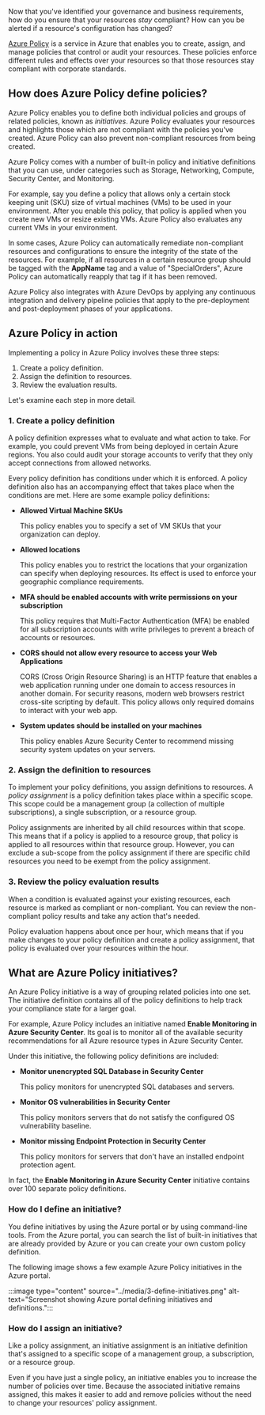 Now that you've identified your governance and business requirements, how do you ensure that your resources _stay_ compliant? How can you be alerted if a resource's configuration has changed? 

[Azure Policy](https://azure.microsoft.com/services/azure-policy?azure-portal=true) is a service in Azure that enables you to create, assign, and manage policies that control or audit your resources. These policies enforce different rules and effects over your resources so that those resources stay compliant with corporate standards.

## How does Azure Policy define policies?

Azure Policy enables you to define both individual policies and groups of related policies, known as _initiatives_. Azure Policy evaluates your resources and highlights those which are not compliant with the policies you've created. Azure Policy can also prevent non-compliant resources from being created.

Azure Policy comes with a number of built-in policy and initiative definitions that you can use, under categories such as Storage, Networking, Compute, Security Center, and Monitoring.

For example, say you define a policy that allows only a certain stock keeping unit (SKU) size of virtual machines (VMs) to be used in your environment. After you enable this policy, that policy is applied when you create new VMs or resize existing VMs. Azure Policy also evaluates any current VMs in your environment.

In some cases, Azure Policy can automatically remediate non-compliant resources and configurations to ensure the integrity of the state of the resources. For example, if all resources in a certain resource group should be tagged with the **AppName** tag and a value of "SpecialOrders", Azure Policy can automatically reapply that tag if it has been removed.

Azure Policy also integrates with Azure DevOps by applying any continuous integration and delivery pipeline policies that apply to the pre-deployment and post-deployment phases of your applications.

## Azure Policy in action

Implementing a policy in Azure Policy involves these three steps:

1. Create a policy definition.
1. Assign the definition to resources.
1. Review the evaluation results.

Let's examine each step in more detail.

### 1. Create a policy definition

A policy definition expresses what to evaluate and what action to take. For example, you could prevent VMs from being deployed in certain Azure regions. You also could audit your storage accounts to verify that they only accept connections from allowed networks.

Every policy definition has conditions under which it is enforced. A policy definition also has an accompanying effect that takes place when the conditions are met. Here are some example policy definitions:

* **Allowed Virtual Machine SKUs**

    This policy enables you to specify a set of VM SKUs that your organization can deploy.

* **Allowed locations**

    This policy enables you to restrict the locations that your organization can specify when deploying resources. Its effect is used to enforce your geographic compliance requirements.

* **MFA should be enabled accounts with write permissions on your subscription**

    This policy requires that Multi-Factor Authentication (MFA) be enabled for all subscription accounts with write privileges to prevent a breach of accounts or resources.

* **CORS should not allow every resource to access your Web Applications**

    CORS (Cross Origin Resource Sharing) is an HTTP feature that enables a web application running under one domain to access resources in another domain. For security reasons, modern web browsers restrict cross-site scripting by default. This policy allows only required domains to interact with your web app.

* **System updates should be installed on your machines**

    This policy enables Azure Security Center to recommend missing security system updates on your servers.

### 2. Assign the definition to resources

To implement your policy definitions, you assign definitions to resources. A _policy assignment_ is a policy definition takes place within a specific scope. This scope could be a management group (a collection of multiple subscriptions), a single subscription, or a resource group.

Policy assignments are inherited by all child resources within that scope. This means that if a policy is applied to a resource group, that policy is applied to all resources within that resource group. However, you can exclude a sub-scope from the policy assignment if there are specific child resources you need to be exempt from the policy assignment.

### 3. Review the policy evaluation results

When a condition is evaluated against your existing resources, each resource is marked as compliant or non-compliant. You can review the non-compliant policy results and take any action that's needed.

Policy evaluation happens about once per hour, which means that if you make changes to your policy definition and create a policy assignment, that policy is evaluated over your resources within the hour.

## What are Azure Policy initiatives?

An Azure Policy initiative is a way of grouping related policies into one set. The initiative definition contains all of the policy definitions to help track your compliance state for a larger goal.

For example, Azure Policy includes an initiative named **Enable Monitoring in Azure Security Center**. Its goal is to monitor all of the available security recommendations for all Azure resource types in Azure Security Center.

Under this initiative, the following policy definitions are included:

* **Monitor unencrypted SQL Database in Security Center**

    This policy monitors for unencrypted SQL databases and servers.
* **Monitor OS vulnerabilities in Security Center**

    This policy monitors servers that do not satisfy the configured OS vulnerability baseline.
* **Monitor missing Endpoint Protection in Security Center**

    This policy monitors for servers that don't have an installed endpoint protection agent.

In fact, the **Enable Monitoring in Azure Security Center** initiative contains over 100 separate policy definitions.

### How do I define an initiative?

You define initiatives by using the Azure portal or by using command-line tools. From the Azure portal, you can search the list of built-in initiatives that are already provided by Azure or you can create your own custom policy definition.

The following image shows a few example Azure Policy initiatives in the Azure portal.

:::image type="content" source="../media/3-define-initiatives.png" alt-text="Screenshot showing Azure portal defining initiatives and definitions.":::

### How do I assign an initiative?

Like a policy assignment, an initiative assignment is an initiative definition that's assigned to a specific scope of a management group, a subscription, or a resource group.

Even if you have just a single policy, an initiative enables you to increase the number of policies over time. Because the associated initiative remains assigned, this makes it easier to add and remove policies without the need to change your resources' policy assignment.
